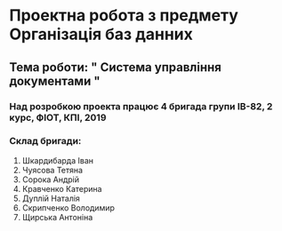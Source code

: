 # Проектна робота з предмету Організація баз данних 
## Тема роботи: " Система управління документами "
### Над розробкою проекта працює 4 бригада групи ІВ-82, 2 курс, ФІОТ, КПІ, 2019 
### Склад бригади:  
  1. Шкардибарда Іван   
   2. Чуясова Тетяна   
   3. Сорока Андрій   
   4. Кравченко Катерина   
   5. Дуплій Наталія   
   6. Скрипченко Володимир  
   7. Щирська Антоніна
